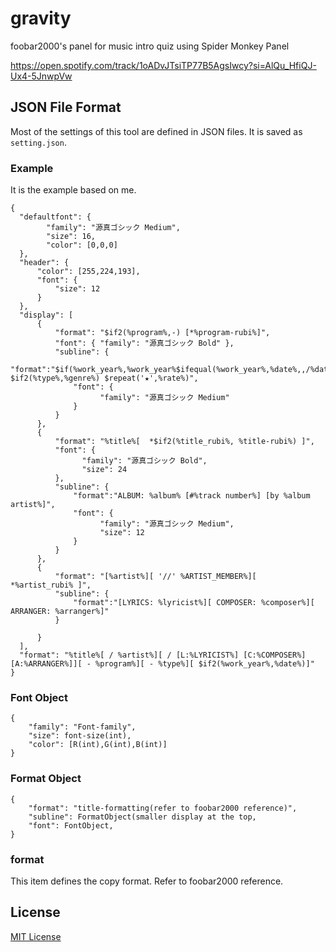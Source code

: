 # gravity

foobar2000's panel for music intro quiz using Spider Monkey Panel

https://open.spotify.com/track/1oADvJTsiTP77B5AgsIwcy?si=AlQu_HfiQJ-Ux4-5JnwpVw

## JSON File Format

Most of the settings of this tool are defined in JSON files. It is saved as `setting.json`.

### Example

It is the example based on me.

```
{
  "defaultfont": {
        "family": "源真ゴシック Medium",
        "size": 16,
        "color": [0,0,0]
  },
  "header": {
      "color": [255,224,193],
      "font": {
          "size": 12
      }
  },
  "display": [
      {
          "format": "$if2(%program%,-) [*%program-rubi%]",
          "font": { "family": "源真ゴシック Bold" },
          "subline": {
              "format":"$if(%work_year%,%work_year%$ifequal(%work_year%,%date%,,/%date%),*%date%) $if2(%type%,%genre%) $repeat('★',%rate%)",
              "font": {
                    "family": "源真ゴシック Medium"
              }
          }
      },
      {
          "format": "%title%[  *$if2(%title_rubi%, %title-rubi%) ]",
          "font": {
                "family": "源真ゴシック Bold",
                "size": 24
          },
          "subline": {
              "format":"ALBUM: %album% [#%track number%] [by %album artist%]",
              "font": {
                    "family": "源真ゴシック Medium",
                    "size": 12
              }
          }
      },
      {
          "format": "[%artist%][ '//' %ARTIST_MEMBER%][  *%artist_rubi% ]",
          "subline": {
              "format":"[LYRICS: %lyricist%][ COMPOSER: %composer%][ ARRANGER: %arranger%]"
          }

      }
  ],
  "format": "%title%[ / %artist%][ / [L:%LYRICIST%] [C:%COMPOSER%] [A:%ARRANGER%]][ - %program%][ - %type%][ $if2(%work_year%,%date%)]"
}

```

### Font Object
```
{
    "family": "Font-family",
    "size": font-size(int),
    "color": [R(int),G(int),B(int)]    
}
```

### Format Object
```
{
    "format": "title-formatting(refer to foobar2000 reference)",
    "subline": FormatObject(smaller display at the top,
    "font": FontObject,
}
```

### format

This item defines the copy format. Refer to foobar2000 reference.

## License
[MIT License](LICENSE)
